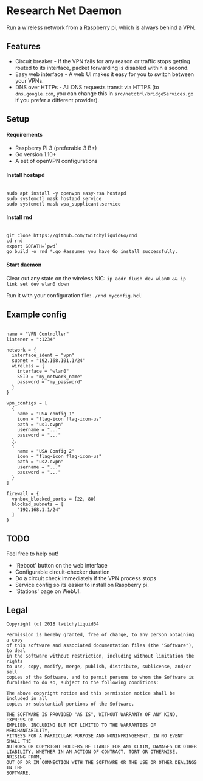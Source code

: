 # Research Net Daemon

Run a wireless network from a Raspberry pi, which is always behind a VPN.

## Features

 * Circuit breaker - If the VPN fails for any reason or traffic stops getting routed to its interface, packet forwarding is disabled within a second.
 * Easy web interface - A web UI makes it easy for you to switch between your VPNs.
 * DNS over HTTPs - All DNS requests transit via HTTPS (to `dns.google.com`, you can change this in `src/netctrl/bridgeServices.go` if you prefer a different provider).

## Setup

#### Requirements

 * Raspberry Pi 3 (preferable 3 B+)
 * Go version 1.10+
 * A set of openVPN configurations

#### Install hostapd

```shell

sudo apt install -y openvpn easy-rsa hostapd
sudo systemctl mask hostapd.service
sudo systemctl mask wpa_supplicant.service
```

#### Install rnd

```shell

git clone https://github.com/twitchyliquid64/rnd
cd rnd
export GOPATH=`pwd`
go build -o rnd *.go #assumes you have Go install successfully.
```

#### Start daemon

Clear out any state on the wireless NIC: `ip addr flush dev wlan0 && ip link set dev wlan0 down`

Run it with your configuration file: `./rnd myconfig.hcl`

## Example config

```hcl

name = "VPN Controller"
listener = ":1234"

network = {
  interface_ident = "vpn"
  subnet = "192.168.101.1/24"
  wireless = {
    interface = "wlan0"
    SSID = "my_network_name"
    password = "my_password"
  }
}

vpn_configs = [
  {
    name = "USA config 1"
    icon = "flag-icon flag-icon-us"
    path = "us1.ovpn"
    username = "..."
    password = "..."
  },
  {
    name = "USA Config 2"
    icon = "flag-icon flag-icon-us"
    path = "us2.ovpn"
    username = "..."
    password = "..."
  }
]

firewall = {
  vpnbox_blocked_ports = [22, 80]
  blocked_subnets = [
    "192.168.1.1/24"
  ]
}
```

## TODO

Feel free to help out!

 * 'Reboot' button on the web interface
 * Configurable circuit-checker duration
 * Do a circuit check immediately if the VPN process stops
 * Service config so its easier to install on Raspberry pi.
 * 'Stations' page on WebUI.

## Legal

```
Copyright (c) 2018 twitchyliquid64

Permission is hereby granted, free of charge, to any person obtaining a copy
of this software and associated documentation files (the "Software"), to deal
in the Software without restriction, including without limitation the rights
to use, copy, modify, merge, publish, distribute, sublicense, and/or sell
copies of the Software, and to permit persons to whom the Software is
furnished to do so, subject to the following conditions:

The above copyright notice and this permission notice shall be included in all
copies or substantial portions of the Software.

THE SOFTWARE IS PROVIDED "AS IS", WITHOUT WARRANTY OF ANY KIND, EXPRESS OR
IMPLIED, INCLUDING BUT NOT LIMITED TO THE WARRANTIES OF MERCHANTABILITY,
FITNESS FOR A PARTICULAR PURPOSE AND NONINFRINGEMENT. IN NO EVENT SHALL THE
AUTHORS OR COPYRIGHT HOLDERS BE LIABLE FOR ANY CLAIM, DAMAGES OR OTHER
LIABILITY, WHETHER IN AN ACTION OF CONTRACT, TORT OR OTHERWISE, ARISING FROM,
OUT OF OR IN CONNECTION WITH THE SOFTWARE OR THE USE OR OTHER DEALINGS IN THE
SOFTWARE.
```
